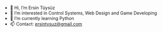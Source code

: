 - 👋 Hi, I’m Ersin Tüysüz
- 👀 I’m interested in Control Systems, Web Design and Game Developing
- 🌱 I’m currently learning Python
- 📫 Contact: ersintysuz@gmail.com

<!---
ErsinTuysuz/ErsinTuysuz is a ✨ special ✨ repository because its `README.md` (this file) appears on your GitHub profile.
You can click the Preview link to take a look at your changes.
--->
